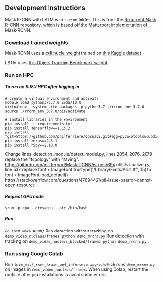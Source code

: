 ## Development Instructions

Mask R-CNN with LSTM is in `r-rcnn` folder.
This is from the [Recurrent Mask R-CNN repository](https://github.com/cechung/R-RCNN),
which is based off the [Matterport implementation](https://github.com/matterport/Mask_RCNN) of Mask-RCNN.

### Download trained weights
Mask-RCNN uses a [cell nuclei weight](https://drive.google.com/file/d/120B-3C-X2AGAcLDrddvFE39VZj-6-pS5/view?usp=sharing) trained on [this Kaggle dataset](https://www.kaggle.com/c/data-science-bowl-2018) 

LSTM uses [this Object Tracking Benchmark weight](https://drive.google.com/file/d/1g0Yxrs4YeA9ft_1Lul-JRNZvEMcIE781/view)

### Run on HPC
##### To run on SJSU HPC after logging in
```
# create a virtual environment and activate
module load python3/3.7.0 cuda/10.0
virtualenv --system-site-packages -p python3.7 ./rrcnn_env_3.7.0
source ./rrcnn_env_3.7.0/bin/activate
```

```
# install libraries in the environment
pip install -r requirements.txt
pip install tensorflow==1.15.2
pip install "git+https://github.com/philferriere/cocoapi.git#egg=pycocotools&subdirectory=PythonAPI"
pip install keras==2.3.1
pip install h5py==2.10.0
```

Change lines:
detection_module/detect_model.py, lines 2054, 2076, 2079 replace the "topology" with "saving".
https://github.com/matterport/Mask_RCNN/issues/694 
utils/visualize.py, line 537 replace font = 	ImageFont.truetype('/Library/Fonts/Arial.ttf', 15) to font = ImageFont.load_default()
https://stackoverflow.com/questions/47694421/pil-issue-oserror-cannot-open-resource 

##### Request GPU node
```
srun -p gpu --gres=gpu --pty /bin/bash
```

##### Run
`cd LSTM_Mask_RCNN/`
Run detection without tracking on `demo_video_nucleus/frames`:
`python demo_mrcnn.py`
Run detection with tracking on `demo_video_nucleus_blocked/frames`:
`python demo_rrcnn.py`

### Run using Google Colab
Run `lstm_mask_rcnn_train_and_inference.ipynb`, which runs `demo_mrcnn.py` on images in `demo_video_nucleus/frames`.
When using Colab, restart the runtime after pip installations to avoid some errors.
